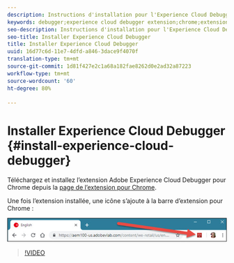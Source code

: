 ```yaml
---
description: Instructions d'installation pour l'Experience Cloud Debugger
keywords: debugger;experience cloud debugger extension;chrome;extension;install
seo-description: Instructions d'installation pour l'Experience Cloud Debugger
seo-title: Installer Experience Cloud Debugger
title: Installer Experience Cloud Debugger
uuid: 16d77c6d-11e7-4dfd-a846-3dace9f4070f
translation-type: tm+mt
source-git-commit: 1d81f427e2c1a68a182fae8262d0e2ad32a87223
workflow-type: tm+mt
source-wordcount: '60'
ht-degree: 80%

---
```



# Installer Experience Cloud Debugger {#install-experience-cloud-debugger}

Téléchargez et installez l’extension Adobe Experience Cloud Debugger pour Chrome depuis la [page de l’extension pour Chrome](https://chrome.google.com/webstore/detail/adobe-experience-cloud-de/ocdmogmohccmeicdhlhhgepeaijenapj).

Une fois l’extension installée, une icône s’ajoute à la barre d’extension pour Chrome :

![](assets/start-icon.jpg)

>[!VIDEO](https://video.tv.adobe.com/v/23114t2/)
